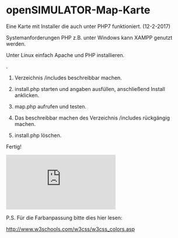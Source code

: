 # openSIMULATOR-Map-Karte
Eine Karte mit Installer die auch unter PHP7 funktioniert. (12-2-2017)

Systemanforderungen PHP z.B. unter Windows kann XAMPP genutzt werden. 

Unter Linux einfach Apache und PHP installieren.

.

1. Verzeichnis /includes beschreibbar machen.

2. install.php starten und angaben ausfüllen, anschließend Install anklicken.

3. map.php aufrufen und testen.

4. Das beschreibbar machen des Verzeichnis /includes rückgängig machen.

5. install.php löschen.

Fertig!

![Title](http://www.gridtalk.de/attachment.php?aid=2673)

P.S. Für die Farbanpassung bitte dies hier lesen:

http://www.w3schools.com/w3css/w3css_colors.asp
